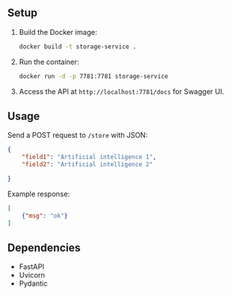 ## Setup

1. Build the Docker image:
   ```bash
   docker build -t storage-service .
   ```

2. Run the container:
   ```bash
   docker run -d -p 7781:7781 storage-service
   ```

3. Access the API at `http://localhost:7781/docs` for Swagger UI.

## Usage

Send a POST request to `/store` with JSON:
```json
{
    "field1": "Artificial intelligence 1",
    "field2": "Artificial intelligence 2"

}
```

Example response:
```json
[
    {"msg": "ok"}
]
```

## Dependencies
- FastAPI
- Uvicorn
- Pydantic